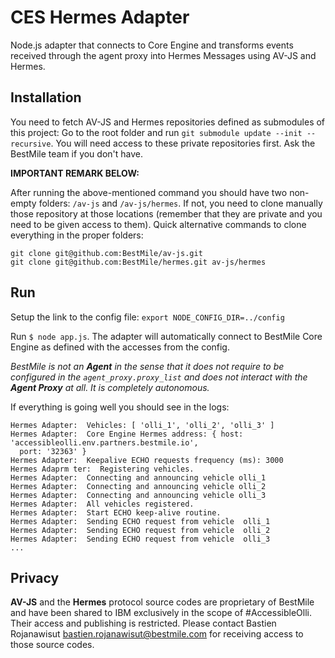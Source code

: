 # CES Hermes Adapter

Node.js adapter that connects to Core Engine and transforms events received through the agent proxy into Hermes Messages using AV-JS and Hermes.

## Installation

You need to fetch AV-JS and Hermes repositories defined as submodules of this project: Go to the root folder and run `git submodule update --init --recursive`. You will need access to these private repositories first. Ask the BestMile team if you don't have.

**IMPORTANT REMARK BELOW:**

After running the above-mentioned command you should have two non-empty folders: `/av-js` and `/av-js/hermes`. If not, you need to clone manually those repository at those locations (remember that they are private and you need to be given access to them). Quick alternative commands to clone everything in the proper folders:
```
git clone git@github.com:BestMile/av-js.git
git clone git@github.com:BestMile/hermes.git av-js/hermes
```

## Run

Setup the link to the config file: `export NODE_CONFIG_DIR=../config`

Run `$ node app.js`. The adapter will automatically connect to BestMile Core Engine as defined with the accesses from the config.

*BestMile is not an **Agent** in the sense that it does not require to be configured in the `agent_proxy.proxy_list` and does not interact with the **Agent Proxy** at all. It is completely autonomous.*

If everything is going well you should see in the logs:
```
Hermes Adapter:  Vehicles: [ 'olli_1', 'olli_2', 'olli_3' ]
Hermes Adapter:  Core Engine Hermes address: { host: 'accessibleolli.env.partners.bestmile.io',
  port: '32363' }
Hermes Adapter:  Keepalive ECHO requests frequency (ms): 3000
Hermes Adaprm ter:  Registering vehicles.
Hermes Adapter:  Connecting and announcing vehicle olli_1
Hermes Adapter:  Connecting and announcing vehicle olli_2
Hermes Adapter:  Connecting and announcing vehicle olli_3
Hermes Adapter:  All vehicles registered.
Hermes Adapter:  Start ECHO keep-alive routine.
Hermes Adapter:  Sending ECHO request from vehicle  olli_1
Hermes Adapter:  Sending ECHO request from vehicle  olli_2
Hermes Adapter:  Sending ECHO request from vehicle  olli_3
...
```

## Privacy

**AV-JS** and the **Hermes** protocol source codes are proprietary of BestMile and have been shared to IBM exclusively in the scope of #AccessibleOlli. Their access and publishing is restricted. Please contact Bastien Rojanawisut <bastien.rojanawisut@bestmile.com> for receiving access to those source codes.

